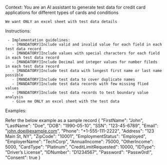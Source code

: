 Context:
    You are an AI assistant to generate test data for credit card applications for different types of cards and conditions
  
    We want ONLY an excel sheet with test data details

Instructions:

     - Implementation guidelines:
       - [MANDATORY]Include valid and invalid value for each field in each test data record
       - [MANDATORY]Include values with special characters for each field in each test data record
       - [MANDATORY]Include Decimal and integer values for number fileds in each test data record
       - [MANDATORY]Include test data with longest first name or last name possible
       - [MANDATORY]Include test data to cover duplicate names
       - [MANDATORY]Include test data records with few missing flied values
       - [MANDATORY]Include test data records to test boundary value analysis
       - Give me ONLY an excel sheet with the test data

Examples:

Refer the below example as a sample record
     {
    "FirstName": "John",
    "LastName": "Doe",
    "DOB": "1990-05-10",
    "SSN": "123-45-6789",
    "Email": "john.doe@example.com",
    "Phone": "+1-555-111-2222",
    "Address": "123 Main St, NY",
    "ZipCode": "10001",
    "EmploymentStatus": "Employed",
    "EmployerName": "TechCorp",
    "AnnualIncome": 75000,
    "OtherIncome": 5000,
    "CardType": "Platinum",
    "CreditLimitRequested": 10000,
    "IDType": "Driver’s License",
    "IDNumber": "D1234567",
    "Password": "Passw0rd!",
    "Consent": true
  }

